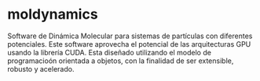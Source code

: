 moldynamics
===========

Software de Dinámica Molecular para sistemas de partículas con diferentes potenciales. Este software aprovecha el potencial de las arquitecturas GPU usando la librería CUDA. Esta diseñado utilizando el modelo de programacioón orientada a objetos, con la finalidad de ser extensible, robusto y acelerado.
